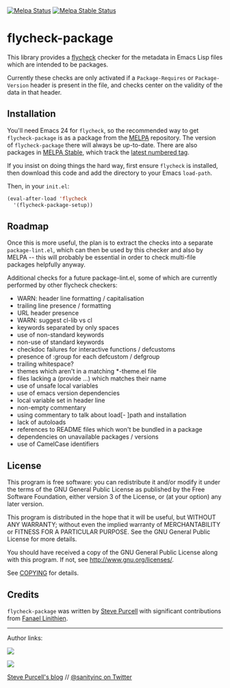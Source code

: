 [![Melpa Status](http://melpa.org/packages/flycheck-package-badge.svg)](http://melpa.org/#/flycheck-package)
[![Melpa Stable Status](http://stable.melpa.org/packages/flycheck-package-badge.svg)](http://stable.melpa.org/#/flycheck-package)

flycheck-package
===============

This library provides a [flycheck][] checker for the metadata in
Emacs Lisp files which are intended to be packages.

Currently these checks are only activated if a `Package-Requires` or
`Package-Version` header is present in the file, and checks center on
the validity of the data in that header.

Installation
------------

You'll need Emacs 24 for `flycheck`, so the recommended way to get
`flycheck-package` is as a package from the [MELPA][melpa]
repository. The version of `flycheck-package` there will always be
up-to-date. There are also packages in [MELPA Stable][melpa-stable], which
track the [latest numbered tag][tags].

If you insist on doing things the hard way, first ensure `flycheck` is
installed, then download this code and add the directory to your Emacs
`load-path`.

Then, in your `init.el`:

```lisp
(eval-after-load 'flycheck
  '(flycheck-package-setup))
```

Roadmap
-------

Once this is more useful, the plan is to extract the checks into a separate
`package-lint.el`, which can then be used by this checker and also by
MELPA -- this will probably be essential in order to check multi-file packages
helpfully anyway.

Additional checks for a future package-lint.el, some of which are currently
performed by other flycheck checkers:

- WARN: header line formatting / capitalisation
- trailing line presence / formatting
- URL header presence
- WARN: suggest cl-lib vs cl
- keywords separated by only spaces
- use of non-standard keywords
- non-use of standard keywords
- checkdoc failures for interactive functions / defcustoms
- presence of :group for each defcustom / defgroup
- trailing whitespace?
- themes which aren't in a matching *-theme.el file
- files lacking a (provide ...) which matches their name
- use of unsafe local variables
- use of emacs version dependencies
- local variable set in header line
- non-empty commentary
- using commentary to talk about load[- ]path and installation
- lack of autoloads
- references to README files which won't be bundled in a package
- dependencies on unavailable packages / versions
- use of CamelCase identifiers

License
-------

This program is free software: you can redistribute it and/or modify it under
the terms of the GNU General Public License as published by the Free Software
Foundation, either version 3 of the License, or (at your option) any later
version.

This program is distributed in the hope that it will be useful, but WITHOUT ANY
WARRANTY; without even the implied warranty of MERCHANTABILITY or FITNESS FOR A
PARTICULAR PURPOSE.  See the GNU General Public License for more details.

You should have received a copy of the GNU General Public License along with
this program.  If not, see http://www.gnu.org/licenses/.

See
[COPYING](https://github.com/purcell/flycheck-package/blob/master/COPYING)
for details.

Credits
-------

`flycheck-package` was written by
[Steve Purcell](https://github.com/purcell) with significant
contributions from [Fanael Linithien](https://github.com/Fanael).

<hr>

Author links:

[![](http://api.coderwall.com/purcell/endorsecount.png)](http://coderwall.com/purcell)

[![](http://www.linkedin.com/img/webpromo/btn_liprofile_blue_80x15.png)](http://uk.linkedin.com/in/stevepurcell)

[Steve Purcell's blog](http://www.sanityinc.com/) // [@sanityinc on Twitter](https://twitter.com/sanityinc)

[flycheck]: https://github.com/flycheck/flycheck
[tags]: https://github.com/purcell/flycheck-package/tags
[ledger]: https://ledger-cli.org/
[melpa-stable]: http://stable.melpa.org
[melpa]: http://melpa.org
